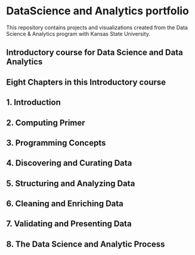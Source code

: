 # DataScience and Analytics portfolio
This repository contains projects and visualizations created from the Data Science & Analytics program with Kansas State University.

## Introductory course for Data Science and Data Analytics

## Eight Chapters in this Introductory course

## 1. Introduction
## 2. Computing Primer
## 3. Programming Concepts
## 4. Discovering and Curating Data
## 5. Structuring and Analyzing Data
## 6. Cleaning and Enriching Data
## 7. Validating and Presenting Data
## 8. The Data Science and Analytic Process
